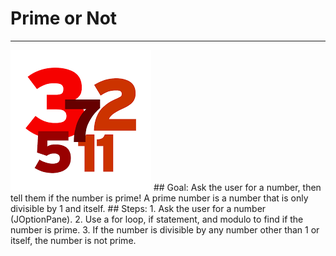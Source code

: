 
# Prime or Not
  <hr/>
  <img src="./images/prime.png"/>
## Goal:
   Ask the user for a number, then tell them if the number is prime! 
A prime number is a number that is only divisible by 1 and itself.
## Steps:
1. Ask the user for a number (JOptionPane).
2. Use a for loop, if statement, and modulo to find if the number is prime. 
3. If the number is divisible by any number other than 1 or itself, the number is not prime.
  
 


